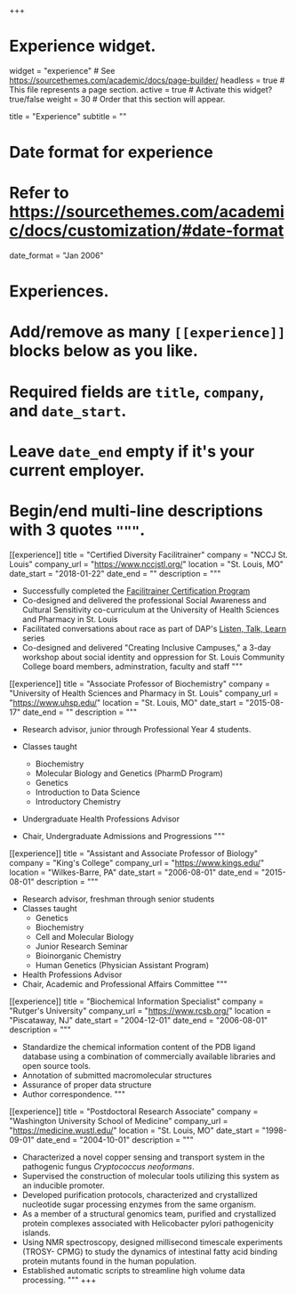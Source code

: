 +++
# Experience widget.
widget = "experience"  # See https://sourcethemes.com/academic/docs/page-builder/
headless = true  # This file represents a page section.
active = true  # Activate this widget? true/false
weight = 30  # Order that this section will appear.

title = "Experience"
subtitle = ""

# Date format for experience
#   Refer to https://sourcethemes.com/academic/docs/customization/#date-format
date_format = "Jan 2006"

# Experiences.
#   Add/remove as many `[[experience]]` blocks below as you like.
#   Required fields are `title`, `company`, and `date_start`.
#   Leave `date_end` empty if it's your current employer.
#   Begin/end multi-line descriptions with 3 quotes `"""`.
[[experience]]
  title = "Certified Diversity Facilitrainer"
  company = "NCCJ St. Louis"
  company_url = "https://www.nccjstl.org/"
  location = "St. Louis, MO"
  date_start = "2018-01-22"
  date_end = ""
  description = """
* Successfully completed the [Facilitrainer Certification Program](https://www.nccjstl.org/ftcp)
* Co-designed and delivered the professional Social Awareness and Cultural Sensitivity co-curriculum at the University of Health Sciences and Pharmacy in St. Louis
* Facilitated conversations about race as part of DAP's [Listen, Talk, Learn](https://dapinclusive.org/listen-talk-learn/) series
* Co-designed and delivered "Creating Inclusive Campuses," a 3-day workshop  about social identity and oppression for St. Louis Community College board members, adminstration, faculty and staff
"""

[[experience]]
  title = "Associate Professor of Biochemistry"
  company = "University of Health Sciences and Pharmacy in St. Louis"
  company_url = "https://www.uhsp.edu/"
  location = "St. Louis, MO"
  date_start = "2015-08-17"
  date_end = ""
  description = """
* Research advisor, junior through Professional Year 4 students. 
* Classes taught  
  
  - Biochemistry
  - Molecular Biology and Genetics (PharmD Program)
  - Genetics
  - Introduction to Data Science
  - Introductory Chemistry
* Undergraduate Health Professions Advisor
* Chair, Undergraduate Admissions and Progressions
"""

[[experience]]
  title = "Assistant and Associate Professor of Biology"
  company = "King's College"
  company_url = "https://www.kings.edu/"
  location = "Wilkes-Barre, PA"
  date_start = "2006-08-01"
  date_end = "2015-08-01"
  description = """
* Research advisor, freshman through senior students
* Classes taught  
  - Genetics
  - Biochemistry
  - Cell and Molecular Biology
  - Junior Research Seminar
  - Bioinorganic Chemistry
  - Human Genetics (Physician Assistant Program)
* Health Professions Advisor
* Chair, Academic and Professional Affairs Committee
"""

[[experience]]
  title = "Biochemical Information Specialist"
  company = "Rutger's University"
  company_url = "https://www.rcsb.org/"
  location = "Piscataway, NJ"
  date_start = "2004-12-01"
  date_end = "2006-08-01"
  description = """
* Standardize the chemical information content of the PDB ligand database using a combination of commercially available libraries and open source tools.
* Annotation of submitted macromolecular structures
* Assurance of proper data structure
* Author correspondence.
"""

[[experience]]
  title = "Postdoctoral Research Associate"
  company = "Washington University School of Medicine"
  company_url = "https://medicine.wustl.edu/"
  location = "St. Louis, MO"
  date_start = "1998-09-01"
  date_end = "2004-10-01"
  description = """
* Characterized a novel copper sensing and transport system in the pathogenic fungus *Cryptococcus neoformans*. 
* Supervised the construction of molecular tools utilizing this system as an inducible promoter. 
* Developed purification protocols, characterized and crystallized nucleotide sugar processing enzymes from the same organism.
* As a member of a structural genomics team, purified and crystallized protein complexes associated with Helicobacter pylori pathogenicity islands.
* Using NMR spectroscopy, designed millisecond timescale experiments (TROSY- CPMG) to study the dynamics of intestinal fatty acid binding protein mutants found in the human population. 
* Established automatic scripts to streamline high volume data processing.
"""
+++
